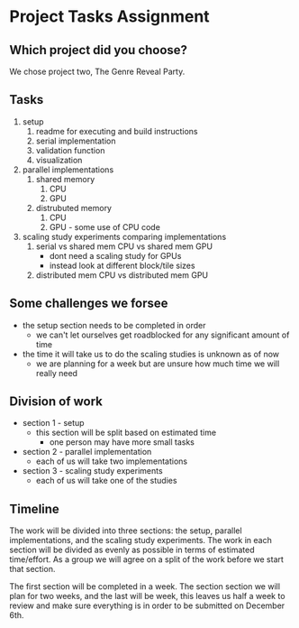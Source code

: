 # Project Tasks Assignment

## Which project did you choose? 

We chose project two, The Genre Reveal Party.  

## Tasks

1. setup
   1. readme for executing and build instructions
   2. serial implementation
   3. validation function
   4. visualization
2. parallel implementations
   1. shared memory
      1. CPU
      2. GPU
   2. distrubuted memory
      1. CPU
      2. GPU - some use of CPU code
3. scaling study experiments comparing implementations
   1. serial vs shared mem CPU vs shared mem GPU
      - dont need a scaling study for GPUs
      - instead look at different block/tile sizes
   2. distributed mem CPU vs distributed mem GPU

## Some challenges we forsee

- the setup section needs to be completed in order
  - we can't let ourselves get roadblocked for any significant amount of time 
- the time it will take us to do the scaling studies is unknown as of now
  - we are planning for a week but are unsure how much time we will really need

## Division of work

- section 1 - setup
  - this section will be split based on estimated time
    - one person may have more small tasks
- section 2 - parallel implementation
  - each of us will take two implementations
- section 3 - scaling study experiments
  - each of us will take one of the studies

## Timeline

The work will be divided into three sections: the setup, parallel implementations, and the scaling study experiments.  The work in each section will be divided as evenly as possible in terms of estimated time/effort.  As a group we will agree on a split of the work before we start that section.

The first section will be completed in a week.  The section section we will plan for two weeks, and the last will be week, this leaves us half a week to review and make sure everything is in order to be submitted on December 6th.
